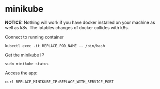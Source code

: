# minikube

**NOTICE:**
Nothing will work if you have docker installed on your machine as well as k8s.
The iptables changes of docker collides with k8s.

Connect to running container 
```
kubectl exec -it REPLACE_POD_NAME -- /bin/bash
```

Get the minikube IP
```
sudo minikube status
```

Access the app:
```
curl REPLACE_MINIKUBE_IP:REPLACE_WITH_SERVICE_PORT
```